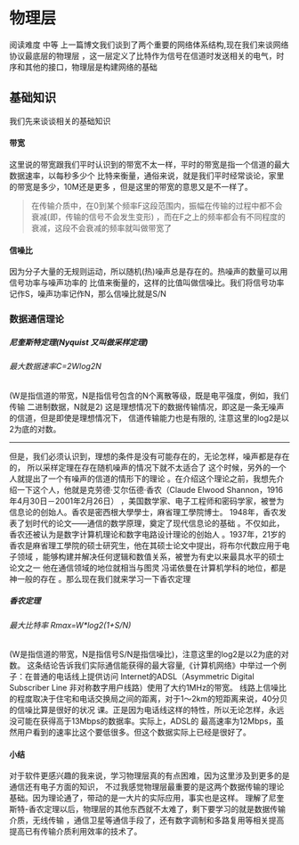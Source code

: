 # 物理层
阅读难度 中等
上一篇博文我们谈到了两个重要的网络体系结构,现在我们来谈网络协议最底层的物理层
，这一层定义了比特作为信号在信道时发送相关的电气，时序和其他的接口，物理层是构建网络的基础
## 基础知识
我们先来谈谈相关的基础知识
#### 带宽
这里说的带宽跟我们平时认识到的带宽不太一样，平时的带宽是指一个信道的最大数据速率，以每秒多少个
比特来衡量，通俗来说，就是我们平时经常谈论，家里的带宽是多少，10M还是更多
，但是这里的带宽的意思又是不一样了。

> 在传输介质中，在0到某个频率F这段范围内，振幅在传输的过程中都不会衰减(即，传输的信号不会发生变形)
，而在F之上的频率都会有不同程度的衰减，这段不会衰减的频率就叫做带宽了

#### 信噪比
因为分子大量的无规则运动，所以随机(热)噪声总是存在的。热噪声的数量可以用信号功率与噪声功率的
比值来衡量的，这样的比值叫做信噪比。我们将信号功率记作S，噪声功率记作N，那么信噪比就是S/N
### 数据通信理论
##### 尼奎斯特定理(Nyquist 又叫做采样定理)
###### 最大数据速率C=2Wlog2N 
(W是指信道的带宽，N是指信号包含的N个离散等级，既是电平强度，例如，我们传输
二进制数据，N就是2) 这是理想情况下的数据传输情况，即这是一条无噪声的信道，但是即使是理想情况下，
信道传输能力也是有限的,
注意这里的log2是以2为底的对数。
***
但是，我们必须认识到，理想的条件是没有可能存在的，无论怎样，噪声都是存在的，
所以采样定理在存在随机噪声的情况下就不太适合了
这个时候，另外的一个人就提出了一个有噪声的信道的情形下的理论
。在介绍这个理论之前，我想先介绍一下这个人，他就是克劳德·艾尔伍德·香农（Claude Elwood Shannon，1916年4月30日－2001年2月26日）
，美国数学家、电子工程师和密码学家，被誉为信息论的创始人。香农是密西根大學學士，麻省理工學院博士。
1948年，香农发表了划时代的论文——通信的数学原理，奠定了现代信息论的基础
。不仅如此，香农还被认为是数字计算机理论和数字电路设计理论的创始人
。1937年，21岁的香农是麻省理工學院的硕士研究生，他在其硕士论文中提出，将布尔代数应用于电子领域
，能够构建并解决任何逻辑和数值关系，被誉为有史以来最具水平的硕士论文之一
他在通信领域的地位就相当与图灵 冯诺依曼在计算机学科的地位，都是神一般的存在
。那么现在我们就来学习一下香农定理
##### 香农定理
###### 最大比特率 Rmax=W*log2(1+S/N)
(W是指信道的带宽，N是指信号S/N是指信噪比)，注意这里的log2是以2为底的对数。
这条结论告诉我们实际通信能获得的最大容量,《计算机网络》中举过一个例子：在普通的电话线上提供访问
Internet的ADSL（Asymmetric Digital Subscriber Line 非对称数字用户线路）使用了大约1MHz的带宽。
线路上信噪比的程度取决于住宅和电话交换局之间的距离，对于1～2km的短距离来说，40分贝的信噪比算是很好的状况
课。正是因为电话线这样的特性，所以无论怎样，永远没可能在获得高于13Mbps的数据率。实际上，ADSL的
最高速率为12Mbps，虽然用户看到的速率比这个要低很多。但这个数据实际上已经是很好了。
#### 小结
对于软件更感兴趣的我来说，学习物理层真的有点困难，因为这里涉及到更多的是通信还有电子方面的知识，
不过我感觉物理层最重要的是这两个数据传输的理论基础。因为理论通了，带动的是一大片的实际应用，事实也是这样。
理解了尼奎斯特-香农定理以后，物理层的其他东西就不太难了，剩下要学习的就是数据传输介质，无线传输
，通信卫星等通信手段了，还有数字调制和多路复用等相关提高提高已有传输介质利用效率的技术了。
